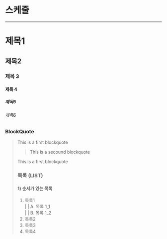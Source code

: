 # 스케줄

---

# 제목1

## 제목2

### 제목 3

#### 제목 4

##### 제목5

###### 제목6

### BlockQuote

> This is a first blockquote
>
> > This is a secound blockquote
>
> This is a first blockquote
>
> ### 목록 (LIST)
>
> #### 1) 순서가 있는 목록
>
> 1. 목록1  
>    | | A. 목록 1_1  
>    | | B. 목록 1_2
> 2. 목록2
> 3. 목록3
> 4. 목록4
